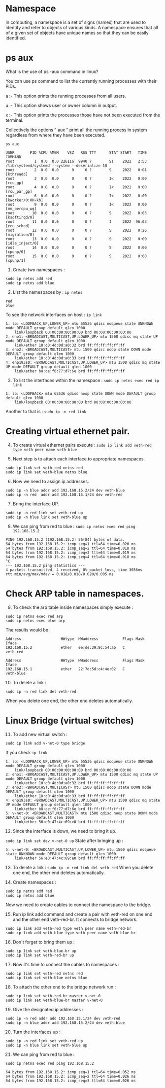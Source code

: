# Namespace 

In computing, a namespace is a set of signs (names) that are used to identify and refer to objects of various kinds. 
A namespace ensures that all of a given set of objects have unique names so that they can be easily identified.

# ps aux 
What is the use of ps -aux command in linux?


You can use ps command to list the currently running processes with their PIDs.

a :- This option prints the running processes from all users.

u :- This option shows user or owner column in output.

x :- This option prints the processes those have not been executed from the terminal.

Collectively the options " aux " print all the running process in system regardless from where they have been executed.


```ps aux ```

```
USER       PID %CPU %MEM    VSZ   RSS TTY      STAT START   TIME COMMAND
root         1  0.0  0.0 226116  9940 ?        Ss    2022   2:53 /lib/systemd/systemd --system --deserialize 18
root         2  0.0  0.0      0     0 ?        S     2022   0:01 [kthreadd]
root         3  0.0  0.0      0     0 ?        I<    2022   0:00 [rcu_gp]
root         4  0.0  0.0      0     0 ?        I<    2022   0:00 [rcu_par_gp]
root         6  0.0  0.0      0     0 ?        I<    2022   0:00 [kworker/0:0H-kb]
root         9  0.0  0.0      0     0 ?        I<    2022   0:00 [mm_percpu_wq]
root        10  0.0  0.0      0     0 ?        S     2022   0:03 [ksoftirqd/0]
root        11  0.0  0.0      0     0 ?        I     2022  96:03 [rcu_sched]
root        12  0.0  0.0      0     0 ?        S     2022   0:26 [migration/0]
root        13  0.0  0.0      0     0 ?        S     2022   0:00 [idle_inject/0]
root        14  0.0  0.0      0     0 ?        S     2022   0:00 [cpuhp/0]
root        15  0.0  0.0      0     0 ?        S     2022   0:00 [cpuhp/1]
```

1. Create two namespaces : 
```
sudo ip netns add red
sudo ip netns add blue  
```

2. List the namespaces by : ```ip netns```
```
red  
blue 
```

To see the network interfaces on host :  ``` ip link ```

```
1: lo: <LOOPBACK,UP,LOWER_UP> mtu 65536 qdisc noqueue state UNKNOWN mode DEFAULT group default qlen 1000
    link/loopback 00:00:00:00:00:00 brd 00:00:00:00:00:00
2: eno1: <BROADCAST,MULTICAST,UP,LOWER_UP> mtu 1500 qdisc mq state UP mode DEFAULT group default qlen 1000
    link/ether 18:c0:4d:0d:a0:32 brd ff:ff:ff:ff:ff:ff
3: eno2: <BROADCAST,MULTICAST> mtu 1500 qdisc noop state DOWN mode DEFAULT group default qlen 1000
    link/ether 18:c0:4d:0d:a0:33 brd ff:ff:ff:ff:ff:ff
4: enp193s0: <BROADCAST,MULTICAST,UP,LOWER_UP> mtu 1500 qdisc mq state UP mode DEFAULT group default qlen 1000
    link/ether b8:ce:f6:77:d7:6e brd ff:ff:ff:ff:ff:ff
```

3. To list the interfaces within the namespace : ``` sudo ip netns exec red ip link ```

```
1: lo: <LOOPBACK> mtu 65536 qdisc noop state DOWN mode DEFAULT group default qlen 1000
    link/loopback 00:00:00:00:00:00 brd 00:00:00:00:00:00
```

Another to that is : ``` sudo ip -n red link ```

# Creating virtual ethernet pair. 

4. To create virtual ethernet pairs execute : 
``` sudo ip link add veth-red type veth peer name veth-blue ```

5. Next step is to attach each interface to appropriate namespaces. 

```
sudo ip link set veth-red netns red 
sudo ip link set veth-blue netns blue 
```

6. Now we need to assign ip addresses. 

```
sudo ip -n blue addr add 192.168.15.2/24 dev veth-blue
sudo ip -n red  addr add 192.168.15.1/24 dev veth-red
```

7. Bring the interface UP.

```
sudo ip -n red link set veth-red up
sudo ip -n blue link set veth-blue up
```

8. We can ping from red to blue :  ``` sudo ip netns exec red ping 192.168.15.2 ```

```
PING 192.168.15.2 (192.168.15.2) 56(84) bytes of data.
64 bytes from 192.168.15.2: icmp_seq=1 ttl=64 time=0.020 ms
64 bytes from 192.168.15.2: icmp_seq=2 ttl=64 time=0.018 ms
64 bytes from 192.168.15.2: icmp_seq=3 ttl=64 time=0.019 ms
64 bytes from 192.168.15.2: icmp_seq=4 ttl=64 time=0.018 ms
^C
--- 192.168.15.2 ping statistics ---
4 packets transmitted, 4 received, 0% packet loss, time 3056ms
rtt min/avg/max/mdev = 0.018/0.018/0.020/0.005 ms
```

# Check ARP table in namespaces. 

9. To check the arp table inside namespaces simply execute : 
```
sudo ip netns exec red arp
sudo ip netns exec blue arp
```

The results would be : 
```
Address                  HWtype  HWaddress           Flags Mask            Iface
192.168.15.2             ether   ee:de:39:8c:54:ab   C                     veth-red

Address                  HWtype  HWaddress           Flags Mask            Iface
192.168.15.1             ether   22:7d:5d:c4:4e:02   C                     veth-blue
```

10. To delete a link : 

```sudo ip -n red link del veth-red``` 

When you delete one end, the other end deletes automatically.

# Linux Bridge (virtual switches)

11. To add new virtual switch : 
```
sudo ip link add v-net-0 type bridge
```

If you check ``` ip link ```
```
1: lo: <LOOPBACK,UP,LOWER_UP> mtu 65536 qdisc noqueue state UNKNOWN mode DEFAULT group default qlen 1000
    link/loopback 00:00:00:00:00:00 brd 00:00:00:00:00:00
2: eno1: <BROADCAST,MULTICAST,UP,LOWER_UP> mtu 1500 qdisc mq state UP mode DEFAULT group default qlen 1000
    link/ether 18:c0:4d:0d:a0:32 brd ff:ff:ff:ff:ff:ff
3: eno2: <BROADCAST,MULTICAST> mtu 1500 qdisc noop state DOWN mode DEFAULT group default qlen 1000
    link/ether 18:c0:4d:0d:a0:33 brd ff:ff:ff:ff:ff:ff
4: enp193s0: <BROADCAST,MULTICAST,UP,LOWER_UP> mtu 1500 qdisc mq state UP mode DEFAULT group default qlen 1000
    link/ether b8:ce:f6:77:d7:6e brd ff:ff:ff:ff:ff:ff
5: v-net-0: <BROADCAST,MULTICAST> mtu 1500 qdisc noop state DOWN mode DEFAULT group default qlen 1000
    link/ether 56:e0:47:4c:69:e0 brd ff:ff:ff:ff:ff:ff
```

12. Since the interface is down, we need to bring it up. 

``` sudo ip link set dev v-net-0 up ```
State after bringing up : 
```
5: v-net-0: <BROADCAST,MULTICAST,UP,LOWER_UP> mtu 1500 qdisc noqueue state UNKNOWN mode DEFAULT group default qlen 1000
    link/ether 56:e0:47:4c:69:e0 brd ff:ff:ff:ff:ff:ff
```

13. To delete a link : ``` sudo ip -n red link del veth-red ``` 
When you delete one end, the other end deletes automatically. 

14. Create namespaces : 
```
sudo ip netns add red
sudo ip netns add blue  
```

Now we need to create cables to connect the namespace to the bridge. 

15. Run ip link add command and create a pair with veth-red on one end and the other end veth-red-br. It connects to bridge network. 

```
sudo ip link add veth-red type veth peer name veth-red-br
sudo ip link add veth-blue type veth peer name veth-blue-br
```

16. Don't forget to bring them up : 
```
sudo ip link set veth-blue-br up
sudo ip link set veth-red-br up

```

17. Now it's time to connect the cables to namespaces : 

```
sudo ip link set veth-red netns red
sudo ip link set veth-blue netns blue
```

18. To attach the other end to the bridge network run : 
```
sudo ip link set veth-red-br master v-net-0
sudo ip link set veth-blue-br master v-net-0
```

19. Give the designated ip addresses : 

```
sudo ip -n red addr add 192.168.15.1/24 dev veth-red
sudo ip -n blue addr add 192.168.15.2/24 dev veth-blue
```

20. Turn the interfaces up : 
```
sudo ip -n red link set veth-red up
sudo ip -n blue link set veth-blue up
```

21. We can ping from red to blue :
```
sudo ip netns exec red ping 192.168.15.2 
```

```
64 bytes from 192.168.15.2: icmp_seq=1 ttl=64 time=0.052 ms
64 bytes from 192.168.15.2: icmp_seq=2 ttl=64 time=0.026 ms
64 bytes from 192.168.15.2: icmp_seq=3 ttl=64 time=0.026 ms
```
